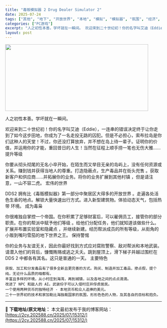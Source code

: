 ```yaml
---
title: "毒贩模拟器 2 Drug Dealer Simulator 2"
date: 2025-07-24
tags: ["其他", "地下", "开放世界", "本地", "模拟", "模拟器", "氛围", "经济", "雪"]
categories: ["PC游戏"]
excerpt: "人之初性本善。学坏就在一瞬间。 欢迎来到二十世纪初！你的名字叫艾迪（Eddie），一连串的错误决定终于让你走到了如今这步田地，你成为了一名走投无路的囚犯。但是不必担心，索布拉岛是你们这种人的天堂！不过，你还没打算放弃，并不想在岛上待一辈子。证明你的价值，并运用你的才能，重回昔日的人生！当然在征程上顺&hellip;"
layout: post
---
```


<img src="https://2cy.202588.cn/wp-content/uploads/2025/07/202507241532098.webp" alt="" width="460" height="215" class="aligncenter size-full wp-image-15281" />


人之初性本善。学坏就在一瞬间。

欢迎来到二十世纪初！你的名字叫艾迪（Eddie），一连串的错误决定终于让你走到了如今这步田地，你成为了一名走投无路的囚犯。但是不必担心，索布拉岛是你们这种人的天堂！不过，你还没打算放弃，并不想在岛上待一辈子。证明你的价值，并运用你的才能，重回昔日的人生！当然在征程上顺手捞一笔也无伤大雅......
提升等级


你要从彻头彻尾的无名小卒开始，在陌生而又举目无亲的岛屿上，没有任何资源或关系。赚到钱并获得当地人的尊重。打造隐蔽点，生产毒品并在街头兜售 。获取新客户和供应商......并拓展你的业务。将你的业务扩展到其他村镇 ，但是请注意，一山不容二虎。
宏伟的世界


DDS2 拥有比《毒贩模拟器》第一部分中聚居区大得多的开放世界 。走遍各处活色生香的地点。解锁大量快速出行方式。进入新型建筑物。体验动态天气，包括热带 环境。
成为毒枭


你很难独自掌控一个帝国。在你积累了足够财富后，可以雇佣员工，接管你的部分职责。在你的帮派中赋予他们等级 。给他们分配任务，他们就知道该做些什么。扩展并布置实验室和隐藏点 ，并继续新建。经历帮派成员的所有等级，从街角的小贩到嘴叼雪茄的地下世界之王。
保持警惕


你的业务与友谊无关，因此你最好找到方式应对腐败警察、敌对帮派和本地武装。请潜入他们的背后，慷慨贿赂或逃之夭夭。跳到屋顶上，滑下梯子并越过围栏在 DDS 2 中都各有其名。这只是普通的一天。
主要特色

    获取、加工和分发毒品有了很多全新且更完善的方式。购买、制造并加工毒品，掺点假，提个纯，无论什么品质的咱都有。
    丰富且多样的环境，从小村庄到海湾，再到城镇，以及各地之间的点点滴滴。
    改进了 NPC 和敌人的 AI。武装份子可以入侵村庄并俘虏居民。
    一个使用两种货币的独特经济 - 本地货币和众人追捧的美元。
    二十一世界初的技术和家加勒比海独裁国家的氛围，形形色色的人物，及其各自的目标和抱负。

---
📖 **下载地址/原文地址：** 本文最初发布于我的博客网站：[https://2cy.202588.cn/2025/07/15312/](https://2cy.202588.cn/2025/07/15312/)
